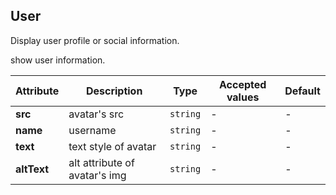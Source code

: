 ## User

Display user profile or social information.

<ex-code name="ex-user-basic">

show user information.

</ex-code>

<ex-code name="ex-user-description"></ex-code>

<ex-code name="ex-user-social"></ex-code>

<ex-footer edit-link="https://github.com/zeit-ui/vue/edit/master/docs/en-us/components/user.md">

| Attribute   | Description                   | Type     | Accepted values | Default |
| ----------- | ----------------------------- | -------- | --------------- | ------- |
| **src**     | avatar's src                  | `string` | -               | -       |
| **name**    | username                      | `string` | -               | -       |
| **text**    | text style of avatar          | `string` | -               | -       |
| **altText** | alt attribute of avatar's img | `string` | -               | -       |

</ex-footer>
